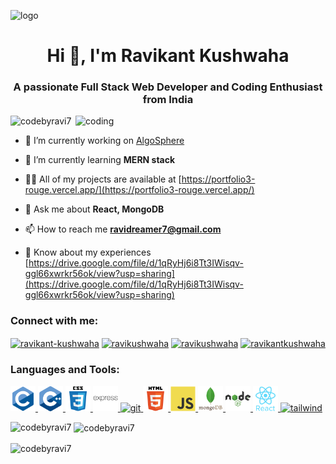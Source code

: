 ![logo](https://github.com/codebyravi7/codebyravi7/blob/main/Ravikant%20Kushwaha.png)
<h1 align="center">Hi 👋, I'm Ravikant Kushwaha</h1>
<h3 align="center">A passionate Full Stack Web Developer and Coding Enthusiast from India</h3>

<img align="right" alt="coding" width="400" src="https://user-images.githubusercontent.com/55389276/140866485-8fb1c876-9a8f-4d6a-98dc-08c4981eaf70.gif"/>

<p align="left"> <img src="https://komarev.com/ghpvc/?username=codebyravi7&label=Profile%20views&color=0e75b6&style=flat" alt="codebyravi7" /> </p>

- 🔭 I’m currently working on [AlgoSphere](https://algosphere-frontend.vercel.app/)

- 🌱 I’m currently learning **MERN stack**

- 👨‍💻 All of my projects are available at [https://portfolio3-rouge.vercel.app/](https://portfolio3-rouge.vercel.app/)

- 💬 Ask me about **React, MongoDB**

- 📫 How to reach me **ravidreamer7@gmail.com**

- 📄 Know about my experiences [https://drive.google.com/file/d/1qRyHj6i8Tt3IWisqv-ggl66xwrkr56ok/view?usp=sharing](https://drive.google.com/file/d/1qRyHj6i8Tt3IWisqv-ggl66xwrkr56ok/view?usp=sharing)

<h3 align="left">Connect with me:</h3>
<p align="left">
<a href="https://linkedin.com/in/ravikant-kushwaha" target="blank"><img align="center" src="https://raw.githubusercontent.com/rahuldkjain/github-profile-readme-generator/master/src/images/icons/Social/linked-in-alt.svg" alt="ravikant-kushwaha" height="30" width="40" /></a>
<a href="https://www.codechef.com/users/ravikushwaha" target="blank"><img align="center" src="https://cdn.jsdelivr.net/npm/simple-icons@3.1.0/icons/codechef.svg" alt="ravikushwaha" height="30" width="40" /></a>
<a href="https://leetcode.com/ravikushwaha/" target="blank"><img align="center" src="https://raw.githubusercontent.com/rahuldkjain/github-profile-readme-generator/master/src/images/icons/Social/leet-code.svg" alt="ravikushwaha" height="30" width="40" /></a>
<a href="https://auth.geeksforgeeks.org/user/ravikantkushwaha/" target="blank"><img align="center" src="https://raw.githubusercontent.com/rahuldkjain/github-profile-readme-generator/master/src/images/icons/Social/geeks-for-geeks.svg" alt="ravikantkushwaha" height="30" width="40" /></a>
</p>

<h3 align="left">Languages and Tools:</h3>
<p align="left"> 
<a href="https://www.cprogramming.com/" target="_blank" rel="noreferrer"> 
<img src="https://raw.githubusercontent.com/devicons/devicon/master/icons/c/c-original.svg" alt="c" width="40" height="40"/> 
</a> 
<a href="https://www.w3schools.com/cpp/" target="_blank" rel="noreferrer"> 
<img src="https://raw.githubusercontent.com/devicons/devicon/master/icons/cplusplus/cplusplus-original.svg" alt="cplusplus" width="40" height="40"/> 
</a> 
<a href="https://www.w3schools.com/css/" target="_blank" rel="noreferrer"> 
<img src="https://raw.githubusercontent.com/devicons/devicon/master/icons/css3/css3-original-wordmark.svg" alt="css3" width="40" height="40"/> 
</a> 
<a href="https://expressjs.com" target="_blank" rel="noreferrer"> 
<img src="https://raw.githubusercontent.com/devicons/devicon/master/icons/express/express-original-wordmark.svg" alt="express" width="40" height="40"/> 
</a> 
<a href="https://git-scm.com/" target="_blank" rel="noreferrer"> 
<img src="https://www.vectorlogo.zone/logos/git-scm/git-scm-icon.svg" alt="git" width="40" height="40"/> 
</a> 
<a href="https://www.w3.org/html/" target="_blank" rel="noreferrer"> 
<img src="https://raw.githubusercontent.com/devicons/devicon/master/icons/html5/html5-original-wordmark.svg" alt="html5" width="40" height="40"/> 
</a> 
<a href="https://developer.mozilla.org/en-US/docs/Web/JavaScript" target="_blank" rel="noreferrer"> 
<img src="https://raw.githubusercontent.com/devicons/devicon/master/icons/javascript/javascript-original.svg" alt="javascript" width="40" height="40"/> 
</a> 
<a href="https://www.mongodb.com/" target="_blank" rel="noreferrer"> 
<img src="https://raw.githubusercontent.com/devicons/devicon/master/icons/mongodb/mongodb-original-wordmark.svg" alt="mongodb" width="40" height="40"/> 
</a> 
<a href="https://nodejs.org" target="_blank" rel="noreferrer"> 
<img src="https://raw.githubusercontent.com/devicons/devicon/master/icons/nodejs/nodejs-original-wordmark.svg" alt="nodejs" width="40" height="40"/> 
</a> 
<a href="https://reactjs.org/" target="_blank" rel="noreferrer"> 
<img src="https://raw.githubusercontent.com/devicons/devicon/master/icons/react/react-original-wordmark.svg" alt="react" width="40" height="40"/> 
</a> 
<a href="https://tailwindcss.com/" target="_blank" rel="noreferrer"> 
<img src="https://www.vectorlogo.zone/logos/tailwindcss/tailwindcss-icon.svg" alt="tailwind" width="40" height="40"/> 
</a> 
</p>

<p><img align="left" src="https://github-readme-stats.vercel.app/api/top-langs?username=codebyravi7&show_icons=true&locale=en&layout=compact" alt="codebyravi7" /></p>

<p>&nbsp;<img align="center" src="https://github-readme-stats.vercel.app/api?username=codebyravi7&show_icons=true&locale=en" alt="codebyravi7" /></p>

<p><img align="center" src="https://github-readme-streak-stats.herokuapp.com/?user=codebyravi7&" alt="codebyravi7" /></p>
